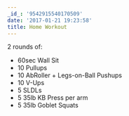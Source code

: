```yaml
---
_id_: '9542915540170509'
date: '2017-01-21 19:23:58'
title: Home Workout
---
```


2 rounds of:

- 60sec Wall Sit
- 10 Pullups
- 10 AbRoller + Legs-on-Ball Pushups
- 10 V-Ups
- 5 SLDLs
- 5 35lb KB Press per arm
- 5 35lb Goblet Squats

